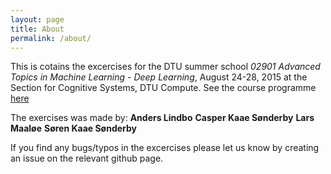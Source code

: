 ```yaml
---
layout: page
title: About
permalink: /about/
---
```


This is cotains the excercises for the DTU summer school *02901 Advanced Topics in Machine Learning - Deep Learning*, August 24-28, 2015 at the Section for Cognitive Systems, DTU Compute. See the course programme [here](http://www2.compute.dtu.dk/courses/02901/courseprogram.pdf)

The exercises was made by:
**Anders Lindbo**
**Casper Kaae Sønderby**
**Lars Maaløe** 
**Søren Kaae Sønderby**

If you find any bugs/typos in the excercises please let us know by creating an issue on the relevant github page.